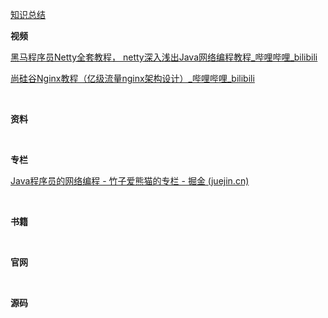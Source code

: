 [知识总结](../../summarize/java-netty.md)

**视频**

[黑马程序员Netty全套教程， netty深入浅出Java网络编程教程_哔哩哔哩_bilibili](https://www.bilibili.com/video/BV1py4y1E7oA/?spm_id_from=333.337.search-card.all.click&vd_source=ec278794de0ffb1a0b2ecb85da63c11a)

[尚硅谷Nginx教程（亿级流量nginx架构设计）_哔哩哔哩_bilibili](https://www.bilibili.com/video/BV1yS4y1N76R/?spm_id_from=333.337.search-card.all.click&vd_source=ec278794de0ffb1a0b2ecb85da63c11a)[](https://www.bilibili.com/video/BV16J411h7Rd/)

<br/>

**资料**



<br/>

**专栏**

[Java程序员的网络编程 - 竹子爱熊猫的专栏 - 掘金 (juejin.cn)](https://juejin.cn/column/7091313899328241677)

<br/>

**书籍**

<br/>

**官网**

<br/>

**源码**

<br/>